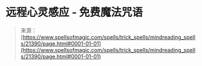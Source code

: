 <!--yml

分类：未分类

date   日期：2024-06-12 19:04:50

-->

# 远程心灵感应 - 免费魔法咒语

> 来源：[https://www.spellsofmagic.com/spells/trick_spells/mindreading_spells/21390/page.html#0001-01-01](https://www.spellsofmagic.com/spells/trick_spells/mindreading_spells/21390/page.html#0001-01-01)

